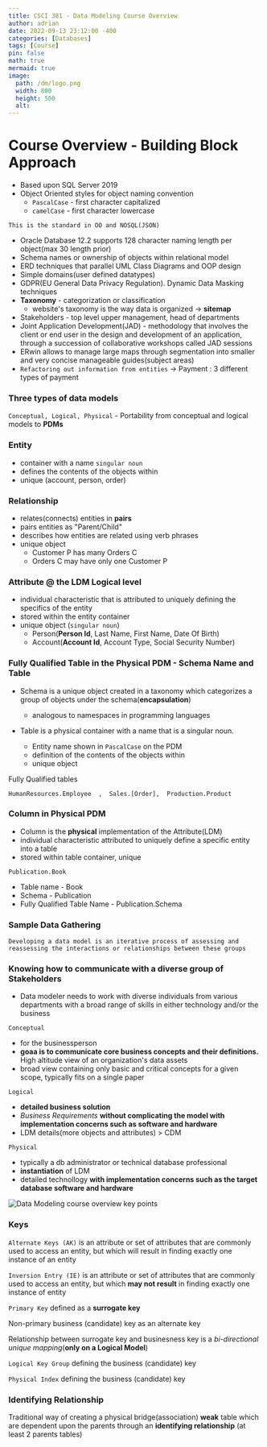 ```yaml
---
title: CSCI 381 - Data Modeling Course Overview
author: adrian
date: 2022-09-13 23:12:00 -400
categories: [Databases]
tags: [Course]
pin: false
math: true
mermaid: true
image:
  path: /dm/logo.png
  width: 800
  height: 500
  alt: 
---
```


# Course Overview - Building Block Approach

* Based upon SQL Server 2019
* Object Oriented styles for object naming convention
  * `PascalCase` - first character capitalized
  * `camelCase` - first character lowercase

`This is the standard in OO and NOSQL(JSON)`

* Oracle Database 12.2 supports 128 character naming length per object(max 30 length prior)
* Schema names or ownership of objects within relational model
* ERD techniques that parallel UML Class Diagrams and OOP design
* Simple domains(user defined datatypes)
* GDPR(EU General Data Privacy Regulation). Dynamic Data Masking techniques
* **Taxonomy** - categorization or classification
  * website's taxonomy is the way data is organized -> **sitemap**
* Stakeholders - top level upper management, head of departments
* Joint Application Development(JAD) - methodology that involves the client or end user in the design and development of an application, through a succession of collaborative workshops called JAD sessions
* ERwin allows to manage large maps through segmentation into smaller and very concise manageable guides(subject areas)
* `Refactoring out information from entities` -> Payment : 3 different types of payment

### Three types of data models
`Conceptual, Logical, Physical` - Portability from conceptual and logical models to **PDMs**

### Entity
* container with a name `singular noun`
* defines the contents of the objects within
* unique (account, person, order)

### Relationship
* relates(connects) entities in **pairs**
* pairs entities as "Parent/Child"
* describes how entities are related using verb phrases
* unique object
  * Customer P has many Orders C
  * Orders C may have only one Customer P

### Attribute @ the **LDM Logical level**
* individual characteristic that is attributed to uniquely defining the specifics of the entity
* stored within the entity container
* unique object (`singular noun`)
  * Person(**Person Id**, Last Name, First Name, Date Of Birth)
  * Account(**Account Id**, Account Type, Social Security Number)

### Fully Qualified Table in the **Physical PDM** - Schema Name and Table

* Schema is a unique object created in a taxonomy which categorizes a group of objects under the schema(**encapsulation**)
  * analogous to namespaces in programming languages

* Table is a physical container with a name that is a singular noun.
  * Entity name shown in `PascalCase` on the PDM
  * definition of the contents of the objects within
  * unique object

Fully Qualified tables

`HumanResources.Employee  ,  Sales.[Order],  Production.Product` 

### Column in **Physical PDM**

* Column is the **physical** implementation of the Attribute(LDM)
* individual characteristic attributed to uniquely define a specific entity into a table
* stored within table container, unique

`Publication.Book`
* Table name - Book
* Schema - Publication
* Fully Qualified Table Name - Publication.Schema

### Sample Data Gathering

`Developing a data model is an iterative process of assessing and reassessing the interactions or relationships between these groups`

### Knowing how to communicate with a diverse group of Stakeholders

* Data modeler needs to work with diverse individuals from various departments with a broad range of skills in either technology and/or the business

`Conceptual`
* for the businessperson
* **goaa is to communicate core business concepts and their definitions.** High altitude view of an organization's data assets
* broad view containing only basic and critical concepts for a given scope, typically fits on a single paper

`Logical`
* **detailed business solution**
* *Business Requirements* **without complicating the model with implementation concerns such as software and hardware**
* LDM details(more objects and attributes) > CDM

`Physical`
* typically a db administrator or technical database professional
* **instantiation** of LDM
* detailed technollogy **with implementation concerns such as the target database software and hardware**

<picture>
<img src="/dm/04-01.png" alt="Data Modeling course overview key points">
</picture>

### Keys

`Alternate Keys (AK)` is an attribute or set of attributes that are commonly used to access an entity, but which will result in finding exactly one instance of an entity

`Inversion Entry (IE)` is an attribute or set of attributes that are commonly used to access an entity, but which **may not result** in finding exactly one instance of entity

`Primary Key` defined as a **surrogate key**

Non-primary business (candidate) key as an alternate key

Relationship between surrogate key and businesness key is a *bi-directional unique mapping*(**only on a Logical Model**)

`Logical Key Group` defining the business (candidate) key

`Physical Index` defining the business (candidate) key

### Identifying Relationship

Traditional way of creating a physical bridge(association) **weak** table which are dependent upon the parents through an **identifying relationship** (at least 2 parents tables)